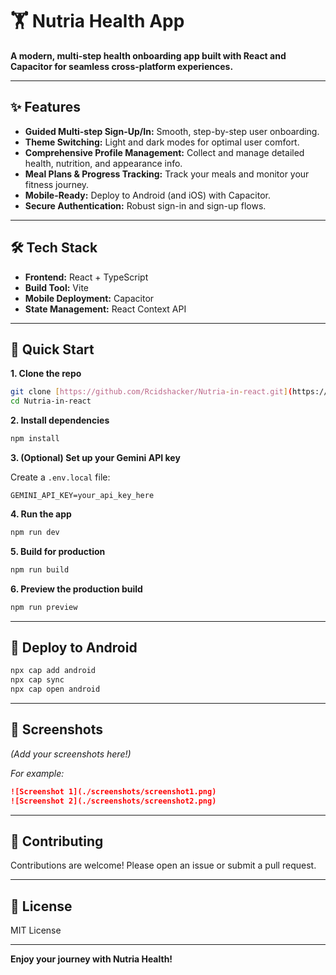 # 🏋️ Nutria Health App

**A modern, multi-step health onboarding app built with React and Capacitor for seamless cross-platform experiences.**

---

## ✨ Features

- **Guided Multi-step Sign-Up/In:** Smooth, step-by-step user onboarding.
- **Theme Switching:** Light and dark modes for optimal user comfort.
- **Comprehensive Profile Management:** Collect and manage detailed health, nutrition, and appearance info.
- **Meal Plans & Progress Tracking:** Track your meals and monitor your fitness journey.
- **Mobile-Ready:** Deploy to Android (and iOS) with Capacitor.
- **Secure Authentication:** Robust sign-in and sign-up flows.

---

## 🛠️ Tech Stack

- **Frontend:** React + TypeScript
- **Build Tool:** Vite
- **Mobile Deployment:** Capacitor
- **State Management:** React Context API

---

## 🚀 Quick Start

**1. Clone the repo**

```bash
git clone [https://github.com/Rcidshacker/Nutria-in-react.git](https://github.com/Rcidshacker/Nutria-in-react.git)
cd Nutria-in-react
```

**2. Install dependencies**

```bash
npm install
```

**3. (Optional) Set up your Gemini API key**

Create a `.env.local` file:

```env
GEMINI_API_KEY=your_api_key_here
```

**4. Run the app**

```bash
npm run dev
```

**5. Build for production**

```bash
npm run build
```

**6. Preview the production build**

```bash
npm run preview
```

---

## 📱 Deploy to Android

```bash
npx cap add android
npx cap sync
npx cap open android
```

---

## 📸 Screenshots

*(Add your screenshots here!)*

*For example:*
```markdown
![Screenshot 1](./screenshots/screenshot1.png)
![Screenshot 2](./screenshots/screenshot2.png)
```

---

## 🤝 Contributing

Contributions are welcome! Please open an issue or submit a pull request.

---

## 📜 License

MIT License

---

**Enjoy your journey with Nutria Health!**
